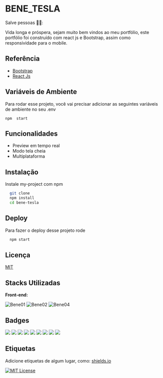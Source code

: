 # BENE_TESLA
Salve pessoas 🐱‍👤:

Vida longa e próspera, sejam muito bem vindos ao meu portfólio, este portfólio foi construído com react js e Bootstrap, assim como responsividade para o mobile.


## Referência

 - [Bootstrap](https://getbootstrap.com/)
 - [React Js](https://reactjs.org/)


## Variáveis de Ambiente

Para rodar esse projeto, você vai precisar adicionar as seguintes variáveis de ambiente no seu .env

`npm  start`



## Funcionalidades

- Preview em tempo real
- Modo tela cheia
- Multiplataforma


## Instalação

Instale my-project com npm

```bash
  git clone
  npm install
  cd bene-tesla
```
## Deploy

Para fazer o deploy desse projeto rode

```bash
  npm start
```
    
## Licença

[MIT](https://choosealicense.com/licenses/mit/)


## Stacks Utilizadas
**Front-end:**


![Bene01](https://img.shields.io/badge/React-20232A?style=for-the-badge&logo=react&logoColor=61DAFB)
![Bene02](https://img.shields.io/badge/npm-CB3837?style=for-the-badge&logo=npm&logoColor=white)
![Bene04](https://img.shields.io/badge/JavaScript-323330?style=for-the-badge&logo=javascript&logoColor=F7DF1E)

## Badges

 
[![](https://badgen.net/github/issues/benetesla/Portifolio)]() [![](https://badgen.net/github/open-issues/benetesla/Portifolio)]() [![](https://badgen.net/github/commits/benetesla/Portifolio)]() [![](https://badgen.net/github/last-commit/benetesla/Portifolio)]() [![](https://badgen.net/github/branches/benetesla/Portifolio)]() [![](https://badgen.net/github/releases/benetesla/Portifolio)]() [![](https://badgen.net/github/tags/benetesla/Portifolio)]() [![](https://badgen.net/github/contributors/benetesla/Portifolio)]() [![](https://badgen.net/github/dependents-pkg/benetesla/Portifolio)]() 


## Etiquetas

Adicione etiquetas de algum lugar, como: [shields.io](https://shields.io/)

[![MIT License](https://img.shields.io/badge/License-MIT-green.svg)](https://choosealicense.com/licenses/mit/)

